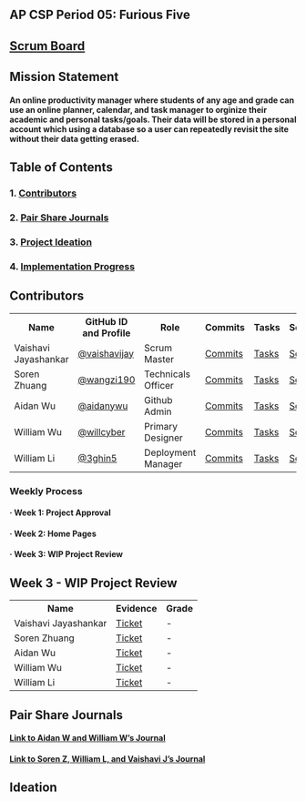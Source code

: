 
## AP CSP Period 05: Furious Five

## [Scrum Board](https://github.com/aidanywu/furious_five/projects/1)

## Mission Statement
#### An online productivity manager  where students of any age and grade can use an online planner, calendar, and task manager to orginize their academic and personal tasks/goals. Their data will be stored in a personal account which using a database so a user can repeatedly revisit the site without their data getting erased.

## Table of Contents
### 1. [Contributors](#contributors)
### 2. [Pair Share Journals](#journals)
### 3. [Project Ideation](#idea)
### 4. [Implementation Progress](#progress)

## Contributors <a id="contributors" name="contributors"></a>
<table>
  <tr>
    <th>Name</th>
    <th>GitHub ID and Profile</th>
    <th>Role</th>
    <th>Commits</th>
    <th>Tasks</th>
    <th>Scrumboard</th>
  </tr>
  <tr>
    <td>Vaishavi Jayashankar</td>
    <td><a href="https://github.com/vaishavijay">@vaishavijay</a></td>
    <td>Scrum Master</td>
    <td><a href="https://github.com/aidanywu/furious_five/commits?author=vaishavijay">Commits</a></td>
    <td><a href="https://github.com/aidanywu/furious_five/issues?q=is%3Aissue+assignee%3Avaishavijay">Tasks</a></td>
    <td><a href="https://github.com/aidanywu/furious_five/projects/1?card_filter_query=assignee%3Avaishavijay">Scrumboard</a></td>
  </tr>
  <tr>
    <td>Soren Zhuang</td>
    <td><a href="https://github.com/wangzi190">@wangzi190</a></td>
    <td>Technicals Officer</td>
    <td><a href="https://github.com/aidanywu/furious_five/commits?author=wangzi190">Commits</a></td>
    <td><a href="https://github.com/aidanywu/furious_five/issues?q=is%3Aissue+assignee%3Awangzi190">Tasks</a></td>
    <td><a href="https://github.com/aidanywu/furious_five/projects/1?card_filter_query=assignee%3Awangzi190">Scrumboard</a></td>
  </tr>
  <tr>
    <td>Aidan Wu</td>
    <td><a href="https://github.com/aidanywu">@aidanywu</a></td>
    <td>Github Admin</td>
    <td><a href="https://github.com/aidanywu/furious_five/commits?author=aidanywu">Commits</a></td>
    <td><a href="https://github.com/aidanywu/furious_five/issues?q=is%3Aissue+assignee%3Aaidanywu">Tasks</a></td>
    <td><a href="https://github.com/aidanywu/furious_five/projects/1?card_filter_query=assignee%3Aaidanywu">Scrumboard</a></td>
  </tr>
  <tr>
    <td>William Wu</td>
    <td><a href="https://github.com/willcyber">@willcyber</a></td>
    <td>Primary Designer</td>
    <td><a href="https://github.com/aidanywu/furious_five/commits?author=willcyber">Commits</a></td>
    <td><a href="https://github.com/aidanywu/furious_five/issues?q=is%3Aissue+assignee%3Awillcyber">Tasks</a></td>
    <td><a href="https://github.com/aidanywu/furious_five/projects/1?card_filter_query=assignee%3Awillcyber">Scrumboard</a></td>
  </tr>
  <tr>
    <td>William Li</td>
    <td><a href="https://github.com/vaishavijay">@3ghin5</a></td>
    <td>Deployment Manager</td>
    <td><a href="https://github.com/aidanywu/furious_five/commits?author=3ghin5">Commits</a></td>
    <td><a href="https://github.com/aidanywu/furious_five/issues?q=is%3Aissue+assignee%3A3ghin5">Tasks</a></td>
    <td><a href="https://github.com/aidanywu/furious_five/projects/1?card_filter_query=assignee%3A3ghin5">Scrumboard</a></td>
  </tr>
</table>

### Weekly Process <a id="progress" name="progress"></a>
#### · Week 1: Project Approval
#### · Week 2: Home Pages
#### · Week 3: WIP Project Review

## Week 3 - WIP Project Review
<table>
  <tr>
    <th>Name</th>
    <th>Evidence</th>
    <th>Grade</th>
  </tr>
  <tr>
    <td>Vaishavi Jayashankar</td>
    <td><a href="https://github.com/aidanywu/furious_five/issues/67">Ticket</a></td>
    <td> - </td>
  </tr>
  <tr>
    <td>Soren Zhuang</td>
    <td><a href="https://github.com/aidanywu/furious_five/issues/67">Ticket</a></td>
    <td> - </td>
  </tr>
  <tr>
    <td>Aidan Wu</td>
    <td><a href="https://github.com/aidanywu/furious_five/issues/67">Ticket</a></td>
    <td> - </td>
  </tr>
  <tr>
    <td>William Wu</td>
    <td><a href="https://github.com/aidanywu/furious_five/issues/67">Ticket</a></td>
    <td> - </td>
  </tr>
  <tr>
    <td>William Li</td>
    <td><a href="https://github.com/aidanywu/furious_five/issues/67">Ticket</a></td>
    <td> - </td>
  </tr>
</table>
  
## Pair Share Journals <a id="journals" name="journals"></a>
#### [Link to Aidan W and William W’s Journal](https://docs.google.com/document/d/1Byg2xdhazwebff4lFHdSSjk-xkj035d9EHa7PSV_1A/edit?usp=sharing)
#### [Link to Soren Z, William L, and Vaishavi J’s Journal](https://docs.google.com/document/d/1JlCWDvBfgdGk6yeL6dtcpMhvRKLAqF3XmNti3TT9wHY/edit?usp=sharing)

## Ideation <a id="idea" name="idea"></a>
